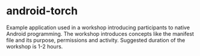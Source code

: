 android-torch
=============

Example application used in a workshop introducing participants to native Android programming. The workshop introduces concepts like the manifest file and its purpose, permissions and activity. Suggested duration of the workshop is 1-2 hours.
